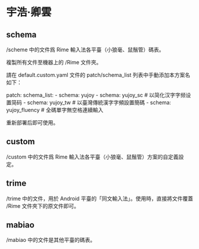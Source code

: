 # 宇浩·卿雲

## schema

/scheme 中的文件爲 Rime 輸入法各平臺（小狼毫、鼠鬚管）碼表。

複製所有文件至機器上的 /Rime 文件夾。

請在 default.custom.yaml 文件的 patch/schema_list 列表中手動添加本方案名如下：

patch:
  schema_list:
    - schema: yujoy
    - schema: yujoy_sc # 以简化汉字字频设置简码
    - schema: yujoy_tw # 以臺灣傳統漢字字頻設置簡碼
    - schema: yujoy_fluency # 全碼單字無空格連續輸入

重新部署后即可使用。

## custom

/custom 中的文件爲 Rime 輸入法各平臺（小狼毫、鼠鬚管）方案的自定義設定。

## trime

/trime 中的文件，用於 Android 平臺的「同文輸入法」。使用時，直接將文件覆蓋 /Rime 文件夾下的原文件即可。

## mabiao

/mabiao 中的文件是其他平臺的碼表。
